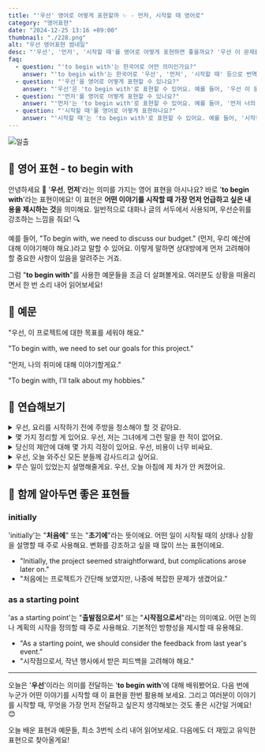 ```yaml
---
title: "'우선' 영어로 어떻게 표현할까 ✨ - 먼저, 시작할 때 영어로"
category: "영어표현"
date: "2024-12-25 13:16 +09:00"
thumbnail: "./228.png"
alt: "우선 영어표현 썸네일"
desc: "'우선', '먼저', '시작할 때'를 영어로 어떻게 표현하면 좋을까요? '우선 이 문제를 해결해야 해요', '먼저 너의 의견을 듣고 싶어요' 등의 문장을 영어로 표현하는 법을 배워봅시다. 다양한 예문을 통해서 연습하고 본인의 표현으로 만들어 보세요."
faq:
  - question: "'to begin with'는 한국어로 어떤 의미인가요?"
    answer: "'to begin with'는 한국어로 '우선', '먼저', '시작할 때' 등으로 번역될 수 있어요. 주로 어떤 주제를 시작하거나 설명할 때 사용해요."
  - question: "'우선'을 영어로 어떻게 표현할 수 있나요?"
    answer: "'우선'은 'to begin with'로 표현할 수 있어요. 예를 들어, '우선 이 문제를 해결해야 해요'는 'We need to solve this problem to begin with'로 말할 수 있어요."
  - question: "'먼저'를 영어로 어떻게 표현할 수 있나요?"
    answer: "'먼저'는 'to begin with'로 표현할 수 있어요. 예를 들어, '먼저 너의 의견을 듣고 싶어'는 'I want to hear your opinion to begin with'로 말할 수 있어요."
  - question: "'시작할 때'를 영어로 어떻게 표현하나요?"
    answer: "'시작할 때'는 'to begin with'로 표현할 수 있어요. 예를 들어, '시작할 때 이 점을 명확히 해야 해요'는 'We need to clarify this point to begin with'로 표현할 수 있어요."
---
```


![일출](./228-1.jpg)

## 🌟 영어 표현 - to begin with

안녕하세요 👋 '**우선**, **먼저**'라는 의미를 가지는 영어 표현을 아시나요? 바로 '**to begin with**'라는 표현이에요! 이 표현은 **어떤 이야기를 시작할 때 가장 먼저 언급하고 싶은 내용을 제시하는 것**을 의미해요. 일반적으로 대화나 글의 서두에서 사용되며, 우선순위를 강조하는 느낌을 줘요! 🔍

예를 들어, "To begin with, we need to discuss our budget." (먼저, 우리 예산에 대해 이야기해야 해요.)라고 말할 수 있어요. 이렇게 말하면 상대방에게 먼저 고려해야 할 중요한 사항이 있음을 알려주는 거죠.

<script async src="https://pagead2.googlesyndication.com/pagead/js/adsbygoogle.js?client=ca-pub-1465612013356152"
     crossorigin="anonymous"></script>
<!-- engple-horizontal-ad -->

<ins class="adsbygoogle"
     style="display:block"
     data-ad-client="ca-pub-1465612013356152"
     data-ad-slot="2106896038"
     data-ad-format="auto"
     data-full-width-responsive="true"></ins>

<script>
     (adsbygoogle = window.adsbygoogle || []).push({});
</script>

그럼 "**to begin with**"를 사용한 예문들을 조금 더 살펴볼게요. 여러분도 상황을 떠올리면서 한 번 소리 내어 읽어보세요!

## 📖 예문

"우선, 이 프로젝트에 대한 목표를 세워야 해요."

"To begin with, we need to set our goals for this project."

"먼저, 나의 취미에 대해 이야기할게요."

"To begin with, I'll talk about my hobbies."

## 💬 연습해보기

<details>
<summary>우선, 요리를 시작하기 전에 주방을 청소해야 할 것 같아요.</summary>
<span>To begin with, I think we should clean the kitchen before starting to cook.</span>
</details>

<details>
<summary>몇 가지 정리할 게 있어요. 우선, 저는 그녀에게 그런 말을 한 적이 없어요.</summary>
<span>Let's get a few things straight. To begin with, I never said that to her.</span>
</details>

<details>
<summary>당신의 제안에 대해 몇 가지 걱정이 있어요. 우선, 비용이 너무 비싸요.</summary>
<span>I have <a href="/blog/in-english/280.several/">several</a> concerns about your proposal. To begin with, the costs are way too high.</span>
</details>

<details>
<summary>우선, 오늘 와주신 모든 분들께 감사드리고 싶어요.</summary>
<span>To begin with, I'd like to thank everyone for coming today.</span>
</details>

<details>
<summary>무슨 일이 있었는지 설명해줄게요. 우선, 오늘 아침에 제 차가 안 켜졌어요.</summary>
<span>Let me explain what happened. To begin with, my car wouldn't start this morning.</span>
</details>

## 🤝 함께 알아두면 좋은 표현들

### initially

'initially'는 "**처음에**" 또는 "**초기에**"라는 뜻이에요. 어떤 일이 시작될 때의 상태나 상황을 설명할 때 주로 사용해요. 변화를 강조하고 싶을 때 많이 쓰는 표현이에요.

- "Initially, the project seemed straightforward, but complications arose later on."
- "처음에는 프로젝트가 간단해 보였지만, 나중에 복잡한 문제가 생겼어요."

### as a starting point

'as a starting point'는 "**출발점으로서**" 또는 "**시작점으로서**"라는 의미예요. 어떤 논의나 계획의 시작을 정의할 때 주로 사용해요. 기본적인 방향성을 제시할 때 유용해요.

- "As a starting point, we should consider the feedback from last year's event."
- "시작점으로서, 작년 행사에서 받은 피드백을 고려해야 해요."

---

오늘은 '**우선**'이라는 의미를 전달하는 '**to begin with**'에 대해 배워봤어요. 다음 번에 누군가 어떤 이야기를 시작할 때 이 표현을 한번 활용해 보세요. 그리고 여러분이 이야기를 시작할 때, 무엇을 가장 먼저 전달하고 싶은지 생각해보는 것도 좋은 시간일 거예요! 😊

오늘 배운 표현과 예문들, 최소 3번씩 소리 내어 읽어보세요. 다음에도 더 재밌고 유익한 표현으로 찾아올게요!
